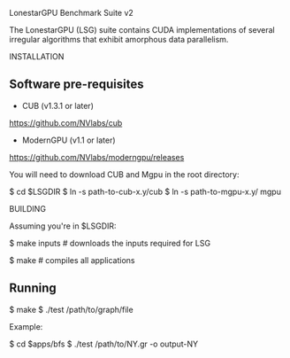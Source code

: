 LonestarGPU Benchmark Suite v2

The LonestarGPU (LSG) suite contains CUDA implementations of several
irregular algorithms that exhibit amorphous data parallelism.

INSTALLATION


Software pre-requisites
-----------------------

* CUB (v1.3.1 or later)

https://github.com/NVlabs/cub


* ModernGPU (v1.1 or later)

https://github.com/NVlabs/moderngpu/releases

You will need to download CUB and Mgpu in the root directory:

$ cd $LSGDIR
$ ln -s path-to-cub-x.y/cub
$ ln -s path-to-mgpu-x.y/ mgpu

BUILDING

Assuming you're in $LSGDIR:

$ make inputs # downloads the inputs required for LSG

$ make # compiles all applications

Running
-------


$ make
$ ./test /path/to/graph/file

Example:

$ cd $apps/bfs
$ ./test /path/to/NY.gr -o output-NY


